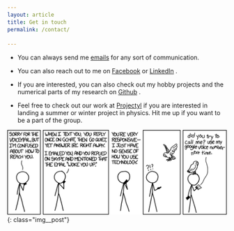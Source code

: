 ```yaml
---
layout: article
title: Get in touch
permalink: /contact/

---
```


- You can always send me [emails](mailto:mukherjeeabhirup44@gmail.com) <i class="fas fa-at"></i> for any sort of communication.

- You can also reach out to me on [Facebook](https://www.facebook.com/Seary.Blue) <i class="fab fa-facebook-messenger"></i> or [LinkedIn](https://www.linkedin.com/in/abhirup-mukherjee-665588229) <i class="fab fa-linkedin"></i>.

- If you are interested, you can also check out my hobby projects and the numerical parts of my research on [Github](https://github.com/abhirup-m) <i class="fab fa-github-alt"></i>.

- Feel free to check out our work at [Projectyl](https://projectyl.github.io/) if you are interested in landing a summer or winter project in physics. Hit me up if you want to be a part of the group.

![](/assets/images/contact/preferred_chat_system.png){: class="img__post"}
